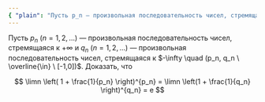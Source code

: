 ```yaml
---
{ "plain": "Пусть p_n — произвольная последовательность чисел, стремящаяся к +\infty и q_n — произвольная последовательность чисел, стремящаяся к -\infty. Доказать, что предел (1+1/p_n)^p_n и предел (1+1/q_n)^q_n равны числу e." }
---
```


Пусть $p_n \ (n=1,2,\ldots)$ — произвольная последовательность чисел, стремящаяся к $+\infty$ и $q_n \ (n=1,2,\ldots)$ — произвольная последовательность чисел, стремящаяся к $-\infty \quad (p_n, q_n \ \overline{\in} \ [-1,0])$. Доказать, что

$$ \limn \left( 1 + \frac{1}{p_n} \right)^{p_n} = \limn \left(1 + \frac{1}{q_n} \right)^{q_n} = e $$